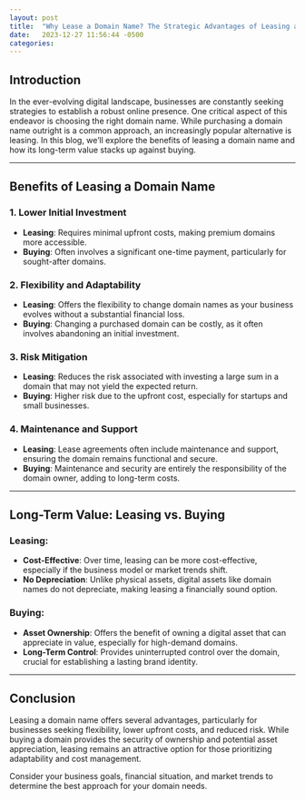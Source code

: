 ```yaml
---
layout: post
title:  "Why Lease a Domain Name? The Strategic Advantages of Leasing a Domain Name: A Comparison with Buying"
date:   2023-12-27 11:56:44 -0500
categories: 
---
```

## Introduction

In the ever-evolving digital landscape, businesses are constantly seeking strategies to establish a robust online presence. One critical aspect of this endeavor is choosing the right domain name. While purchasing a domain name outright is a common approach, an increasingly popular alternative is leasing. In this blog, we’ll explore the benefits of leasing a domain name and how its long-term value stacks up against buying.

---

## Benefits of Leasing a Domain Name

### **1. Lower Initial Investment**
- **Leasing**: Requires minimal upfront costs, making premium domains more accessible.
- **Buying**: Often involves a significant one-time payment, particularly for sought-after domains.

### **2. Flexibility and Adaptability**
- **Leasing**: Offers the flexibility to change domain names as your business evolves without a substantial financial loss.
- **Buying**: Changing a purchased domain can be costly, as it often involves abandoning an initial investment.

### **3. Risk Mitigation**
- **Leasing**: Reduces the risk associated with investing a large sum in a domain that may not yield the expected return.
- **Buying**: Higher risk due to the upfront cost, especially for startups and small businesses.

### **4. Maintenance and Support**
- **Leasing**: Lease agreements often include maintenance and support, ensuring the domain remains functional and secure.
- **Buying**: Maintenance and security are entirely the responsibility of the domain owner, adding to long-term costs.

---

## Long-Term Value: Leasing vs. Buying

### **Leasing:**
- **Cost-Effective**: Over time, leasing can be more cost-effective, especially if the business model or market trends shift.
- **No Depreciation**: Unlike physical assets, digital assets like domain names do not depreciate, making leasing a financially sound option.

### **Buying:**
- **Asset Ownership**: Offers the benefit of owning a digital asset that can appreciate in value, especially for high-demand domains.
- **Long-Term Control**: Provides uninterrupted control over the domain, crucial for establishing a lasting brand identity.

---

## Conclusion

Leasing a domain name offers several advantages, particularly for businesses seeking flexibility, lower upfront costs, and reduced risk. While buying a domain provides the security of ownership and potential asset appreciation, leasing remains an attractive option for those prioritizing adaptability and cost management.

Consider your business goals, financial situation, and market trends to determine the best approach for your domain needs.


